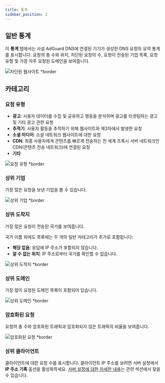 ```yaml
---
title: 통계
sidebar_position: 2
---
```


## 일반 통계

이 **통계** 탭에서는 사설 AdGuard DNS에 연결된 기기가 생성한 DNS 요청의 요약 통계를 표시합니다. 요청의 총 수와 위치, 차단된 요청의 수, 요청이 전송된 기업 목록, 요청 유형 및 가장 자주 요청된 도메인을 보여줍니다.

![차단된 웹사이트 \*border](https://cdn.adtidy.org/content/kb/dns/private/new_dns/statistics/overall_stats.png)

## 카테고리

### 요청 유형

- **광고**: 사용자 데이터를 수집 및 공유하고 행동을 분석하며 광고를 타겟팅하는 광고 및 기타 광고 관련 요청
- **추적기**: 사용자 활동을 추적하기 위해 웹사이트와 제3자에서 발생한 요청
- **소셜 미디어**: 소셜 네트워크 웹사이트에 대한 요청
- **CDN**: 최종 사용자에게 콘텐츠를 빠르게 전송하는 전 세계 프록시 서버 네트워크인 CDN(콘텐츠 전송 네트워크)에 연결된 요청
- **기타**

![요청 유형 \*border](https://cdn.adtidy.org/content/kb/dns/private/new_dns/statistics/request_types.png)

### 상위 기업

가장 많은 요청을 보낸 기업을 볼 수 있습니다.

![상위 기업 \*border](https://cdn.adtidy.org/content/kb/dns/private/new_dns/statistics/top_companies.png)

### 상위 도착지

가장 많은 요청이 전송된 국가를 보여줍니다.

국가 이름 외에도 목록에는 두 개의 일반 카테고리가 추가로 포함됩니다:

- **해당 없음**: 응답에 IP 주소가 포함되지 않습니다.
- **알 수 없는 위치**: IP 주소로부터 국가를 확인할 수 없습니다.

![상위 도착지 \*border](https://cdn.adtidy.org/content/kb/dns/private/new_dns/statistics/top_destinations.png)

### 상위 도메인

가장 많이 요청된 도메인 목록이 포함되어 있습니다.

![상위 도메인 \*border](https://cdn.adtidy.org/content/kb/dns/private/new_dns/statistics/top_domains.png)

### 암호화된 요청

요청의 총 수와 암호화된 트래픽과 암호화되지 않은 트래픽의 비율을 보여줍니다.

![암호화된 요청 \*border](https://cdn.adtidy.org/content/kb/dns/private/new_dns/statistics/encrypted_requests.png)

### 상위 클라이언트

클라이언트에 대한 요청 수를 표시합니다. 클라이언트 IP 주소를 보려면 서버 설정에서 **IP 주소 기록** 옵션을 활성화하세요. [서버 설정에 대한 자세한 내용](/private-dns/server-and-settings/advanced.md)는 관련 섹션에서 찾을 수 있습니다.
